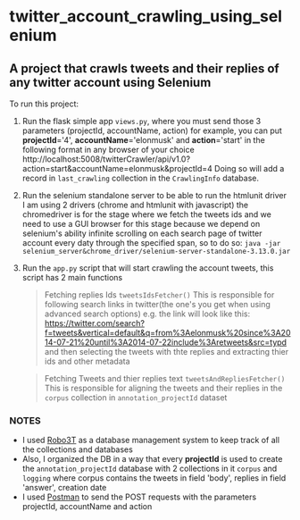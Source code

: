 # twitter_account_crawling_using_selenium
## A project that crawls tweets and their replies of any twitter account using Selenium

To run this project:

1. Run the flask simple app `views.py`, where you must send those 3 parameters (projectId, accountName, action) for example, you can put **projectId**='4', **accountName**='elonmusk' and **action**='start' in the following format in any browser of your choice http://localhost:5008/twitterCrawler/api/v1.0?action=start&accountName=elonmusk&projectId=4
Doing so will add a record in `last_crawling` collection in the `CrawlingInfo` database.

2. Run the selenium standalone server to be able to run the htmlunit driver
I am using 2 drivers (chrome and htmlunit with javascript) the chromedriver is for the stage where we fetch the tweets ids and we need to use a GUI browser for this stage because we depend on selenium's ability infinite scrolling on each search page of twitter account every daty through the specified span, so to do so:
 `java -jar selenium_server&chrome_driver/selenium-server-standalone-3.13.0.jar`  

3. Run the `app.py` script that will start crawling the account tweets, this script has 2 main functions 
	> Fetching replies Ids  `tweetsIdsFetcher()`
	This is responsible for following search links in twitter(the one's you get when using advanced search options) e.g. the link will look like this:
	https://twitter.com/search?f=tweets&vertical=default&q=from%3Aelonmusk%20since%3A2014-07-21%20until%3A2014-07-22include%3Aretweets&src=typd 
	and then selecting the tweets with thte replies and extracting thier ids and other metadata

	> Fetching Tweets and thier replies text `tweetsAndRepliesFetcher()`
	This is responsible for aligning the tweets and their replies in the `corpus` collection in `annotation_projectId` dataset


### NOTES
- I used [Robo3T](https://robomongo.org/download) as a database management system to keep track of all the collections and databases
- Also, I organized the DB in a way that every **projectId** is used to create the `annotation_projectId` database with 2 collections in it `corpus` and `logging` where corpus contains the tweets in field 'body', replies in field 'answer', creation date
- I used [Postman](https://www.getpostman.com/apps) to send the POST requests with the parameters projectId, accountName and action
